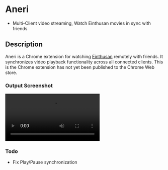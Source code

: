 # Aneri 
- Multi-Client video streaming, Watch Einthusan movies in sync with friends

## Description
Aneri is a Chrome extension for watching [Einthusan](https://einthusan.tv/) remotely with friends. 
It synchronizes video playback functionality across all connected clients.
This is the Chrome extension has not yet been published to the Chrome Web store.

### Output Screenshot
![Alt text](screenshot.mp4?raw=true)

### Todo
* Fix Play/Pause synchronization

